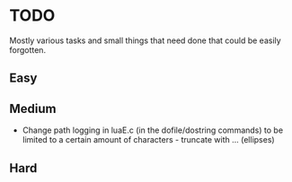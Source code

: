 # TODO
Mostly various tasks and small things that need done that could be easily forgotten.

## Easy

## Medium
- Change path logging in luaE.c (in the dofile/dostring commands) to be limited
  to a certain amount of characters - truncate with ... (ellipses)

## Hard
